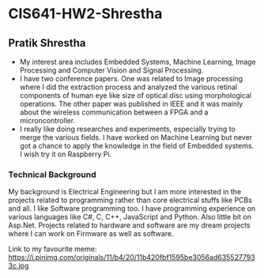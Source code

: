 # CIS641-HW2-Shrestha

## Pratik Shrestha

* My interest area includes Embedded Systems, Machine Learning, Image Processing and Computer Vision and Signal Processing.
* I have two conference papers. One was related to Image processing where I did the extraction process and analyzed the various retinal components of human eye like size of optical disc using morphological operations. The other paper was published in IEEE and it was mainly about the wireless communication between a FPGA and a microncontroller.
* I really like doing researches and experiments, especially trying to merge the various fields. I have worked on Machine Learning but never got a chance to apply the knowledge in the field of Embedded systems. I wish try it on Raspberry Pi.

### Technical Background
My background is Electrical Engineering but I am more interested in the projects related to programming rather than core electrical stuffs like PCBs and all. I like Software programming too. I have programming experience on various languages like C#, C, C++, JavaScript and Python. Also little bit on Asp.Net. Projects related to hardware and software are my dream projects where I can work on Firmware as well as software. 

Link to my favourite meme:
https://i.pinimg.com/originals/11/b4/20/11b420fbf1595be3056ad6355277933c.jpg
